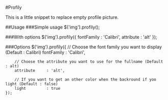 #Profily

This is a little snippet to replace empty profile picture.

##Usage
###Simple usage
    $('img').profily();

###With options
	$('img').profily({
		fontFamily    : 'Calibri',
		attribute     : 'alt'
	});

###Options
	$('img').profily({
		// Choose the font family you want to display (Default : Calibri)
		fontFamily    : 'Calibri',

		// Choose the attribute you want to use for the fullname (Default : alt)	
		attribute     : 'alt',

		// If you want to get an other color when the backround if yoo light (Default : false)
		light		  : true
	});